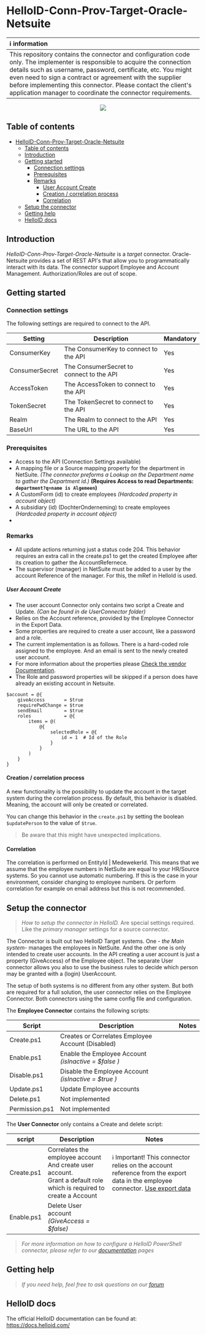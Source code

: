 
# HelloID-Conn-Prov-Target-Oracle-Netsuite



| :information_source: information                                                                                             |
| :------------------------------------------------------------------------------------------------------------------------------------------------------------------------------------------------------------------------------------------------------------------------------------------------------------------------------------------------------------------------------------- |
| This repository contains the connector and configuration code only. The implementer is responsible to acquire the connection details such as username, password, certificate, etc. You might even need to sign a contract or agreement with the supplier before implementing this connector. Please contact the client's application manager to coordinate the connector requirements. |

<p align="center">
  <img src="https://encrypted-tbn2.gstatic.com/images?q=tbn:ANd9GcTaqK34Oey017kx7Fs31pGy0gkSOUSOIzPvB4d0d1ki2c0wmRnJ">
</p>

## Table of contents

- [HelloID-Conn-Prov-Target-Oracle-Netsuite](#helloid-conn-prov-target-oracle-netsuite)
  - [Table of contents](#table-of-contents)
  - [Introduction](#introduction)
  - [Getting started](#getting-started)
    - [Connection settings](#connection-settings)
    - [Prerequisites](#prerequisites)
    - [Remarks](#remarks)
        - [User Account Create](#user-account-create)
      - [Creation / correlation process](#creation--correlation-process)
      - [Correlation](#correlation)
  - [Setup the connector](#setup-the-connector)
  - [Getting help](#getting-help)
  - [HelloID docs](#helloid-docs)

## Introduction

_HelloID-Conn-Prov-Target-Oracle-Netsuite_ is a _target_ connector. Oracle-Netsuite provides a set of REST API's that allow you to programmatically interact with its data. The connector support Employee and Account Management. Authorization/Roles are out of scope.

## Getting started


### Connection settings

The following settings are required to connect to the API.

| Setting        | Description                              | Mandatory |
| -------------- | ---------------------------------------- | --------- |
| ConsumerKey    | The ConsumerKey to connect to the API    | Yes       |
| ConsumerSecret | The ConsumerSecret to connect to the API | Yes       |
| AccessToken    | The AccessToken to connect to the API    | Yes       |
| TokenSecret    | The TokenSecret to connect to the API    | Yes       |
| Realm          | The Realm to connect to the API          | Yes       |
| BaseUrl        | The URL to the API                       | Yes       |

### Prerequisites
 - Access to the API (Connection Settings available)
 - A mapping file or a Source mapping property for the department in NetSuite. *(The connector preforms a Lookup on the Department name to gather the Department id.)*  **(Requires Access to read Departments: ```department?q=name is Algemeen```)**
 - A CustomForm (id) to create employees *(Hardcoded property in account object)*
 - A subsidiary (id) (DochterOnderneming) to create employees *(Hardcoded property in account object)*
 -



### Remarks
- All update actions returning just a status code 204. This behavior requires an extra call in the create.ps1 to get the created Employee after its creation to gather the AccountRefernece.
- The supervisor (manager) in NetSuite must be added to a user by the account Reference of the manager. For this, the mRef in HelloId is used.

##### User Account Create
- The user account Connector only contains two script a Create and Update. *(Can be found in de UserConnector folder)*
- Relies on the Account reference, provided by the Employee Connector in the Export Data.
- Some properties are required to create a user account, like a password and a role.
- The current implementation is as follows. There is a hard-coded role assigned to the employee. And an email is sent to the newly created user account.
- For more information about the properties please [Check the vendor Documentation](https://system.netsuite.com/help/helpcenter/en_US/APIs/REST_API_Browser/record/v1/2022.1/index.html#/definitions/employee).
- The Role and password properties will be skipped if a person does have already an existing account in Netsuite.

```powerhell
$account = @{
    giveAccess       = $true
    requirePwdChange = $true
    sendEmail        = $true
    roles            = @{
        items = @(
            @{
                selectedRole = @{
                    id = 1  # Id of the Role
                }
            }
        )
    }
}
```

#### Creation / correlation process

A new functionality is the possibility to update the account in the target system during the correlation process. By default, this behavior is disabled. Meaning, the account will only be created or correlated.

You can change this behavior in the `create.ps1` by setting the boolean `$updatePerson` to the value of `$true`.

> Be aware that this might have unexpected implications.

#### Correlation
The correlation is performed on EntityId | MedewekerId. This means that we assume that the employee numbers in NetSuite are equal to your HR/Source systems. So you cannot use automatic numbering. If this is the case in your environment, consider changing to employee numbers. Or perform correlation for example on email address but this is not recommended.

## Setup the connector

> _How to setup the connector in HelloID._ Are special settings required. Like the _primary manager_ settings for a source connector.

The Connector is built out two HelloID Target systems. One *- the Main system-* manages the employees in NetSuite. And the other one is only intended to create user accounts. In the API creating a user account is just a property (GiveAccess) of the Employee object. The separate User connector allows you also to use the business rules to decide which person may be granted with a (login) UserAccount.

The setup of both systems is no different from any other system. But both are required for a full solution, the user connector relies on the Employee Connector. Both connectors using the same config file and configuration.

The **Employee Connector** contains the following scripts:

| Script         | Description                                          | Notes |
| -------------- | ---------------------------------------------------- | ----- |
| Create.ps1     | Creates or Correlates Employee Account (Disabled)    |       |
| Enable.ps1     | Enable the Employee Account *(isInactive = $false )* |       |
| Disable.ps1    | Disable the Employee Account *(isInactive = $true )* |       |
| Update.ps1     | Update Employee accounts                             |       |
| Delete.ps1     | Not implemented                                      |       |
| Permission.ps1 | Not implemented                                      |       |


The **User Connector** only contains a Create and delete script:

| script     | Description                                             | Notes |
| ---------- | ------------------------------------------------------- | ----- |
| Create.ps1 | Correlates the employee account And create user account. <br> Grant a default role which is required to create a Account | :information_source: Important! This connector relies on the account reference from the export data in the employee connector. [Use export data](https://docs.helloid.com/hc/en-us/articles/360014079919#2.2)    |
| Enable.ps1 | Delete User account *(GiveAccess = $false)*              |       |


> _For more information on how to configure a HelloID PowerShell connector, please refer to our [documentation](https://docs.helloid.com/hc/en-us/articles/360012558020-Configure-a-custom-PowerShell-target-system) pages_



## Getting help

> _If you need help, feel free to ask questions on our [forum](https://forum.helloid.com)_

## HelloID docs

The official HelloID documentation can be found at: https://docs.helloid.com/
